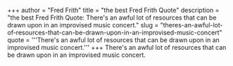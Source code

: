 +++
author = "Fred Frith"
title = "the best Fred Frith Quote"
description = "the best Fred Frith Quote: There's an awful lot of resources that can be drawn upon in an improvised music concert."
slug = "theres-an-awful-lot-of-resources-that-can-be-drawn-upon-in-an-improvised-music-concert"
quote = '''There's an awful lot of resources that can be drawn upon in an improvised music concert.'''
+++
There's an awful lot of resources that can be drawn upon in an improvised music concert.
